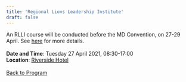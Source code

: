 ```yaml
---
title: 'Regional Lions Leadership Institute'
draft: false
---
```


An RLLI course will be conducted before the MD Convention, on 27-29 April. See [here](/rlli) for more details.
\
\
**Date and Time**: Tuesday 27 April 2021, 08:30-17:00 \
**Location**: [Riverside Hotel](/venue)
\
\
[Back to Program](/program)

